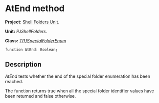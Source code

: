 <a href='Hidden comment: 
$Rev$
$Date$
'></a>

# AtEnd method #

**Project:** [Shell Folders Unit](ShellFoldersUnit.md).

**Unit:** _PJShellFolders_.

**Class:** _[TPJSpecialFolderEnum](TPJSpecialFolderEnum.md)_

```
function AtEnd: Boolean;
```

## Description ##

_AtEnd_ tests whether the end of the special folder enumeration has been reached.

The function returns true when all the special folder identifier values have been returned and false otherwise.